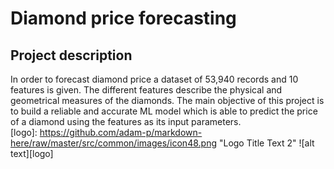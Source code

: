 # Diamond price forecasting

## Project description
In order to forecast diamond price a dataset of 53,940 records and 10 features is given. The different features describe the physical and geometrical measures of the diamonds. 
The main objective of this project is to build a reliable and accurate ML model which is able to predict the price of a diamond using the features as its input parameters.  
[logo]: https://github.com/adam-p/markdown-here/raw/master/src/common/images/icon48.png "Logo Title Text 2"
![alt text][logo]

